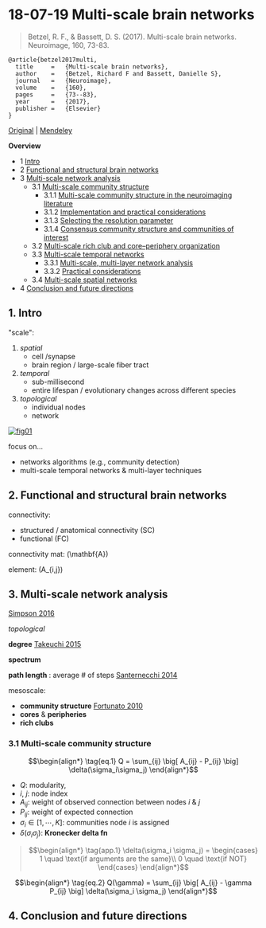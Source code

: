 <!--
@Author: shumez
@Date:   2018-07-19 13:02:30
@Project: Chaier
@Filename: 180719.md
@Last modified by:   shumez
@Last modified time: 2018-07-19 13:07:32
-->


# 18-07-19 Multi-scale brain networks


> Betzel, R. F., & Bassett, D. S. (2017). Multi-scale brain networks. Neuroimage, 160, 73-83.

```
@article{betzel2017multi,
  title 	=	{Multi-scale brain networks},
  author 	=	{Betzel, Richard F and Bassett, Danielle S},
  journal 	=	{Neuroimage},
  volume	=	{160},
  pages		=	{73--83},
  year		=	{2017},
  publisher	=	{Elsevier}
}
```

[Original][orig] | [Mendeley][mend]


<!-- <img src="https://ars.els-cdn.com/content/image/1-s2.0-S1053811917X00177-cov150h.gif" id="cover"> -->


**Overview**

- 1 [Intro][s1]
- 2 [Functional and structural brain networks][s2]
- 3 [Multi-scale network analysis][s3]
	- 3.1 [Multi-scale community structure][s3.1]
		- 3.1.1 [Multi-scale community structure in the neuroimaging literature][s3.1.1]
		- 3.1.2 [Implementation and practical considerations][s3.1.2]
		- 3.1.3 [Selecting the resolution parameter][s3.1.3]
		- 3.1.4 [Consensus community structure and communities of interest][s3.1.4]
	- 3.2 [Multi-scale rich club and core–periphery organization][s3.2]
	- 3.3 [Multi-scale temporal networks][s3.3]
		- 3.3.1 [Multi-scale, multi-layer network analysis][s3.3.1]
		- 3.3.2 [Practical considerations][s3.3.2]
	- 3.4 [Multi-scale spatial networks][s3.4]
- 4 [Conclusion and future directions][s4]



## 1. Intro


"scale":

1. *spatial*
	- cell /synapse
	- brain region / large-scale fiber tract
2. *temporal*
	- sub-millisecond
	- entire lifespan / evolutionary changes across different species
3. *topological*
	- individual nodes
	- network


[![fig01][fig01]][fig01]


focus on...

- networks algorithms (e.g., community detection)
- multi-scale temporal networks & multi-layer techniques



## 2. Functional and structural brain networks


connectivity:

- structured / anatomical connectivity (SC)
- functional (FC)


connectivity mat: \(\mathbf{A}\)

element: \(A_{i,j}\)



## 3. Multi-scale network analysis


[Simpson 2016][Simpson2016]

*topological*

**degree** [Takeuchi 2015][Takeuchi2015]


**spectrum**

**path length**
: average # of steps
[Santernecchi 2014][Santernecchi2014]

mesoscale:
- **community structure** [Fortunato 2010][Fortunato2010]
- **cores** & **peripheries**
- **rich clubs**


### 3.1 Multi-scale community structure

$$\begin{align*}
\tag{eq.1}
Q = \sum_{ij} \big[ A_{ij} - P_{ij} \big] \delta(\sigma_i\sigma_j)
\end{align*}$$

- $Q$: modularity,
- $i$, $j$: node index
- $A_{ij}$: weight of observed connection between nodes $i$ & $j$
- $P_{ij}$: weight of expected connection
- $\sigma_i \in [1, \cdots, K]$: communities node $i$ is assigned
- $\delta(\sigma_i\sigma_j)$: **Kronecker delta fn**

> $$\begin{align*}
\tag{app.1}
\delta(\sigma_i \sigma_j) =
\begin{cases}
1 \quad \text{if arguments are the same}\\
0 \quad \text{if NOT}
\end{cases}
\end{align*}$$


$$\begin{align*}
\tag{eq.2}
Q(\gamma) = \sum_{ij} \big[ A_{ij} - \gamma P_{ij} \big] \delta(\sigma_i \sigma_j)
\end{align*}$$


<!-- #### 3.1.1 Multi-scale community structure in the neuroimaging literature -->
<!-- #### 3.1.2 -->
<!-- #### 3.1.3 -->
<!-- #### 3.1.4 -->
<!-- ### 3.2 -->
<!-- ### 3.3 -->
<!-- #### 3.3.1 -->
<!-- #### 3.3.2 -->
<!-- ### 3.4 -->

## 4. Conclusion and future directions



<!-- [![fig02][fig02]][f.ig02] -->
<!-- [![fig02][fig03]][fig03] -->
<!-- [![fig02][fig04]][fig04] -->


<!-- [ref01][ref01] -->


<style type="text/css">
	img#cover{
		display: block;
    	margin-left: auto;
    	margin-right: auto;
		width: 50%;
	}
	/*img{width: 50%; float: right;}*/
</style>

<!-- -------------------------------------------- -->
[orig]: https://www.sciencedirect.com/science/article/pii/S1053811916306152
[mend]: https://www.mendeley.com/viewer/?fileId=52769a0e-7f5b-c997-461e-32a54ae9d14f&documentId=b322bf7b-0dc9-3b89-817a-b84755e9862b "..."

[s1]: .
[s2]: .
[s3]: .
[s3.1]: .
[s3.1.1]: .
[s3.1.2]: .
[s3.1.3]: .
[s3.1.4]: .
[s3.2]: .
[s3.3]: .
[s3.3.1]: .
[s3.3.2]: .
[s3.4]: .
[s4]: .

[fig01]: https://ars.els-cdn.com/content/image/1-s2.0-S1053811916306152-gr1.jpg
[fig02]: https://ars.els-cdn.com/content/image/1-s2.0-S1053811916306152-gr2.jpg
[fig03]: https://ars.els-cdn.com/content/image/1-s2.0-S1053811916306152-gr3.jpg
[fig04]: https://ars.els-cdn.com/content/image/1-s2.0-S1053811916306152-gr4.jpg

[Simpson2016]: https://www.liebertpub.com/doi/abs/10.1089/brain.2015.0361
[Takeuchi2015]: https://www.sciencedirect.com/science/article/pii/S1053811915005637
[Santernecchi2014]: https://pdfs.semanticscholar.org/0790/1363af308d4e660fb7bd56ca1b39ab09ca75.pdf
[Fortunato2010]: https://www.sciencedirect.com/science/article/pii/S0370157309002841
